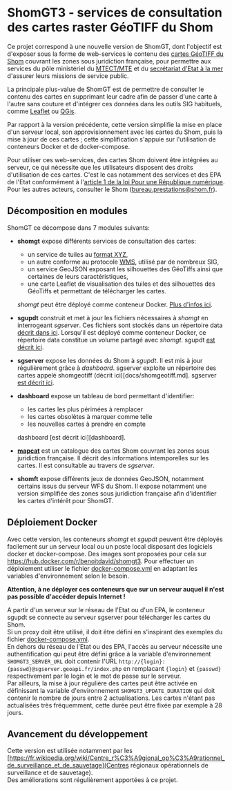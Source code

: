 # ShomGT3 - services de consultation des cartes raster GéoTIFF du Shom
Ce projet correspond à une nouvelle version de ShomGT, dont l'objectif est d'exposer sous la forme de web-services
le contenu des [cartes GéoTIFF du Shom](https://diffusion.shom.fr/loisirs/cartes-marines-geotiff.html)
couvrant les zones sous juridiction française, pour permettre aux services du pôle ministériel
du [MTECT/MTE](http://www.ecologie.gouv.fr) et du [secrétariat d'Etat à la mer](https://mer.gouv.fr/)
d'assurer leurs missions de service public.

La principale plus-value de ShomGT est de permettre de consulter le contenu des cartes en supprimant leur cadre
afin de passer d'une carte à l'autre sans couture et d'intégrer ces données dans les outils SIG habituels,
comme [Leaflet](https://leafletjs.com/) ou [QGis](https://www.qgis.org/).

Par rapport à la version précédente, cette version simplifie la mise en place d'un serveur local, son approvisionnement avec
les cartes du Shom, puis la mise à jour de ces cartes ;
cette simplification s'appuie sur l'utilisation de conteneurs Docker et de docker-compose.

Pour utiliser ces web-services, des cartes Shom doivent être intégrées au serveur, ce qui nécessite que les utilisateurs disposent des droits d'utilisation de ces cartes. C'est le cas notamment des services et des EPA de l'Etat conformément à l'[article 1 de la loi Pour une République numérique](https://www.legifrance.gouv.fr/eli/loi/2016/10/7/2016-1321/jo/texte).
Pour les autres acteurs, consulter le Shom (bureau.prestations@shom.fr).

## Décomposition en modules
ShomGT ce décompose dans 7 modules suivants:

  - **shomgt** expose différents services de consultation des cartes:
    - un service de tuiles au [format XYZ](https://en.wikipedia.org/wiki/Tiled_web_map), 
    - un autre conforme au protocole [WMS](https://www.ogc.org/standards/wms), utilisé par de nombreux SIG,
    - un service GeoJSON exposant les silhouettes des GéoTiffs ainsi que certaines de leurs caractéristiques,
    - une carte Leaflet de visualisation des tuiles et des silhouettes des GéoTiffs et permettant de télécharger les cartes.
    
    *shomgt* peut être déployé comme conteneur Docker.
    [Plus d'infos ici](shomgt).
    
  - **sgupdt** construit et met à jour les fichiers nécessaires à *shomgt* en interrogeant *sgserver*. 
    Ces fichiers sont stockés dans un répertoire data [décrit dans ici](data).
    Lorsqu'il est déployé comme conteneur Docker, ce répertoire data constitue un volume partagé avec *shomgt*.
    sgupdt [est décrit ici](sgupdt).
    
  - **sgserver** expose les données du Shom à *sgupdt*. Il est mis à jour régulièrement grâce à *dashboard*.
    sgserver exploite un répertoire des cartes appelé shomgeotiff (décrit ici)[docs/shomgeotiff.md].
    sgserver [est décrit ici](sgserver).
  
  - **dashboard** expose un tableau de bord permettant d'identifier:
    - les cartes les plus périmées à remplacer
    - les cartes obsolètes à marquer comme telle
    - les nouvelles cartes à prendre en compte
    
    dashboard [est décrit ici][dashboard].

  - **[mapcat](mapcat)** est un catalogue des cartes Shom couvrant les zones sous juridiction française.
    Il décrit des informations intemporelles sur les cartes.
    Il est consultable au travers de *sgserver*.
  
  - **shomft** expose différents jeux de données GeoJSON, notamment certains issus du serveur WFS du Shom.
    Il expose notamment une version simplifiée des zones sous juridiction française afin d'identifier les cartes
    d'intérêt pour ShomGT.

## Déploiement Docker
Avec cette version, les conteneurs *shomgt* et *sgupdt* peuvent être déployés facilement sur un serveur local
ou un poste local disposant des logiciels docker et docker-compose.
Des images sont proposées pour cela sur https://hub.docker.com/r/benoitdavid/shomgt3.
Pour effectuer un déploiement utiliser le fichier [docker-compose.yml](docker-compose.yml)
en adaptant les variables d'environnement selon le besoin.

**Attention, à ne déployer ces conteneurs que sur un serveur auquel il n'est pas possible d'accéder depuis Internet !**

A partir d'un serveur sur le réseau de l'Etat ou d'un EPA,
le conteneur sgupdt se connecte au serveur sgserver pour télécharger les cartes du Shom.  
Si un proxy doit être utilisé, il doit être défini en s'inspirant des exemples
du fichier [docker-compose.yml](docker-compose.yml).  
En dehors du réseau de l'Etat ou des EPA, l'accès au serveur nécessite une authentification qui peut être défini grâce
à la variable d'environnement `SHOMGT3_SERVER_URL` doit contenir l'URL `http://{login}:{passwd}@sgserver.geoapi.fr/index.php`
en remplacant `{login}` et `{passwd}` respectivement par le login et le mot de passe sur le serveur.  
Par ailleurs, la mise à jour régulière des cartes peut être activée en définissant la variable d'environnement
`SHOMGT3_UPDATE_DURATION` qui doit contenir le nombre de jours entre 2 actualisations.
Les cartes n'étant pas actualisées très fréquemment, cette durée peut être fixée par exemple à 28 jours.

## Avancement du développement
Cette version est utilisée notamment par
les [https://fr.wikipedia.org/wiki/Centre_r%C3%A9gional_op%C3%A9rationnel_de_surveillance_et_de_sauvetage](Centres régionaux
opérationnels de surveillance et de sauvetage).  
Des améliorations sont régulièrement apportées à ce projet.


